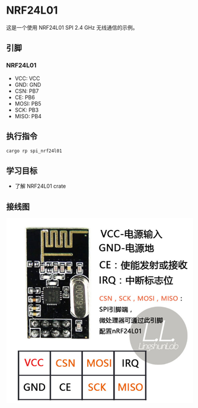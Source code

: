 # NRF24L01

这是一个使用 NRF24L01 SPI 2.4 GHz 无线通信的示例。

## 引脚

### NRF24L01

- VCC: VCC
- GND: GND
- CSN: PB7
- CE: PB6
- MOSI: PB5
- SCK: PB3
- MISO: PB4

## 执行指令

```shell
cargo rp spi_nrf24l01
```

## 学习目标

- 了解 NRF24L01 crate

## 接线图

![](../../../images/wiring_diagram/NRF24L01引脚图.jpg)
